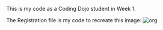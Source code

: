This is my code as a Coding Dojo student in Week 1.

The Registration file is my code to recreate this image:
![org](https://user-images.githubusercontent.com/60452595/84721189-ef874000-af34-11ea-8d52-40d4ce40e209.JPG)
